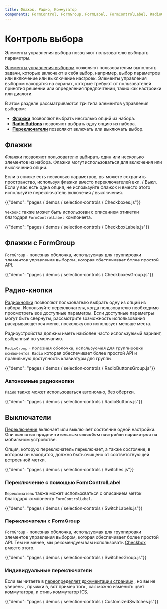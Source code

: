 ```yaml
---
title: Флажок, Радио, Коммутатор
components: FormControl, FormGroup, FormLabel, FormControlLabel, RadioGroup, Checkbox, Radio, Switch
---
```

# Контроль выбора

<p class="description">Элементы управления выбора позволяют пользователю выбирать параметры.</p>

[Элементы управления выбором](https://material.io/design/components/selection-controls.html) позволяют пользователям выполнять задачи, которые включают в себя выбор, например, выбор параметров или включение или выключение настроек. Элементы управления выбором находятся на экранах, которые требуют от пользователей принятия решений или определения предпочтений, таких как настройки или диалоги.

В этом разделе рассматриваются три типа элементов управления выбором:

- **[Флажки](#checkboxes)** позволяют выбрать несколько опций из набора.
- **[Radio Buttons](#radio-buttons)** позволяют выбрать одну опцию из набора.
- **[Переключатели](#switches)** позволяют включать или выключать выбор.

## Флажки

[Флажки](https://material.io/design/components/selection-controls.html#checkboxes) позволяют пользователю выбирать один или несколько элементов из набора. Флажки могут использоваться для включения или выключения опции.

Если в списке есть несколько параметров, вы можете сохранить пространство, используя флажки вместо переключателей вкл. / Выкл. Если у вас есть одна опция, не используйте флажок и вместо этого используйте переключатель включения / выключения.

{{"demo": "pages / demos / selection-controls / Checkboxes.js"}}

`Чекбокс` также может быть использован с описанием этикетки благодаря `FormControlLabel` компонента.

{{"demo": "pages / demos / selection-controls / CheckboxLabels.js"}}

## Флажки с FormGroup

`FormGroup` - полезная оболочка, используемая для группировки элементов управления выбором, которая обеспечивает более простой API.

{{"demo": "pages / demos / selection-controls / CheckboxesGroup.js"}}

## Радио-кнопки

[Радиокнопки](https://material.io/design/components/selection-controls.html#radio-buttons) позволяют пользователю выбрать одну из опций из набора. Используйте переключатели, когда пользователю необходимо просмотреть все доступные параметры. Если доступные параметры могут быть свернуты, рассмотрите возможность использования раскрывающегося меню, поскольку оно использует меньше места.

Радиоустройства должны иметь наиболее часто используемый вариант, выбранный по умолчанию.

`RadioGroup` - полезная оболочка, используемая для группировки `компонентов Radio` которая обеспечивает более простой API и правильную доступность клавиатуры для группы.

{{"demo": "pages / demos / selection-controls / RadioButtonsGroup.js"}}

### Автономные радиокнопки

`Радио` также может использоваться автономно, без обертки.

{{"demo": "pages / demos / selection-controls / RadioButtons.js"}}

## Выключатели

[Переключение](https://material.io/design/components/selection-controls.html#switches) включает или выключает состояние одной настройки. Они являются предпочтительным способом настройки параметров на мобильном устройстве.

Опция, которую переключатель переключает, а также состояние, в котором он находится, должно быть очищено от соответствующей встроенной метки.

{{"demo": "pages / demos / selection-controls / Switches.js"}}

### Переключение с помощью FormControlLabel

`Переключатель` также может использоваться с описанием меток благодаря компоненту `FormControlLabel`.

{{"demo": "pages / demos / selection-controls / SwitchLabels.js"}}

### Переключатели с FormGroup

`FormGroup` - полезная оболочка, используемая для группировки элементов управления выбором, которая обеспечивает более простой API. Тем не менее, мы рекомендуем вам использовать [Checkbox](#checkboxes) вместо этого.

{{"demo": "pages / demos / selection-controls / SwitchesGroup.js"}}

### Индивидуальные переключатели

Если вы читаете в [переопределяет документации страницу](/customization/overrides/) , но вы не уверены , прыжки в, вот пример того , как можно изменить цвет коммутатора, и стиль коммутатор IOS.

{{"demo": "pages / demos / selection-controls / CustomizedSwitches.js"}}